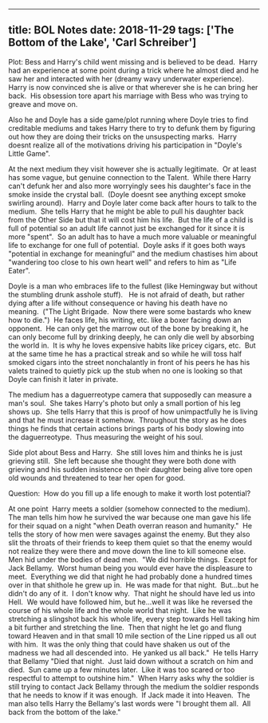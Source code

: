 
---
title: BOL Notes
date: 2018-11-29
tags: ['The Bottom of the Lake', 'Carl Schreiber']
---

Plot: Bess and Harry's child went missing and is believed to be dead.  Harry had an experience at some point during a trick where he almost died and he saw her and interacted with her (dreamy wavy underwater experience).  Harry is now convinced she is alive or that wherever she is he can bring her back.  His obsession tore apart his marriage with Bess who was trying to greave and move on.

Also he and Doyle has a side game/plot running where Doyle tries to find creditable mediums and takes Harry there to try to defunk them by figuring out how they are doing their tricks on the unsuspecting marks.  Harry doesnt realize all of the motivations driving his participation in "Doyle's Little Game".

At the next medium they visit however she is actually legitimate.  Or at least has some vague, but genuine connection to the Talent.  While there Harry can't defunk her and also more worryingly sees his daughter's face in the smoke inside the crystal ball.  (Doyle doesnt see anything except smoke swirling around).  Harry and Doyle later come back after hours to talk to the medium.  She tells Harry that he might be able to pull his daughter back from the Other Side but that it will cost him his life.  But the life of a child is full of potential so an adult life cannot just be exchanged for it since it is more "spent".  So an adult has to have a much more valuable or meaningful life to exchange for one full of potential.  Doyle asks if it goes both ways "potential in exchange for meaningful" and the medium chastises him about "wandering too close to his own heart well" and refers to him as "Life Eater".

Doyle is a man who embraces life to the fullest (like Hemingway but without the stumbling drunk asshole stuff).   He is not afraid of death, but rather dying after a life without consequence or having his death have no meaning.  ("The Light Brigade.  Now there were some bastards who knew how to die.")  He faces life, his writing, etc. like a boxer facing down an opponent.  He can only get the marrow out of the bone by breaking it, he can only become full by drinking deeply, he can only die well by absorbing the world in.  It is why he loves expensive habits like pricey cigars, etc.  But at the same time he has a practical streak and so while he will toss half smoked cigars into the street nonchalantly in front of his peers he has his valets trained to quietly pick up the stub when no one is looking so that Doyle can finish it later in private.

The medium has a daguerreotype camera that supposedly can measure a man's soul.  She takes Harry's photo but only a small portion of his leg shows up.  She tells Harry that this is proof of how unimpactfully he is living and that he must increase it somehow.  Throughout the story as he does things he finds that certain actions brings parts of his body slowing into the daguerreotype.  Thus measuring the weight of his soul.

Side plot about Bess and Harry.  She still loves him and thinks he is just grieving still.  She left because she thought they were both done with grieving and his sudden insistence on their daughter being alive tore open old wounds and threatened to tear her open for good.

Question:  How do you fill up a life enough to make it worth lost potential?

At one point  Harry meets a soldier (somehow connected to the medium).  The man tells him how he survived the war because one man gave his life for their squad on a night "when Death overran reason and humanity."  He tells the story of how men were savages against the enemy. But they also slit the throats of their friends to keep them quiet so that the enemy would not realize they were there and move down the line to kill someone else.  Men hid under the bodies of dead men.  "We did horrible things.  Except for Jack Bellamy.  Worst human being you would ever have the displeasure to meet.  Everything we did that night he had probably done a hundred times over in that shithole he grew up in.  He was made for that night.  But...but he didn't do any of it.  I don't know why.  That night he should have led us into Hell.  We would have followed him, but he...well it was like he reversed the course of his whole life and the whole world that night.  Like he was stretching a slingshot back his whole life, every step towards Hell taking him a bit further and stretching the line.  Then that night he let go and flung toward Heaven and in that small 10 mile section of the Line ripped us all out with him.  It was the only thing that could have shaken us out of the madness we had all descended into.  He yanked us all back."  He tells Harry that Bellamy "Died that night.  Just laid down without a scratch on him and died.  Sun came up a few minutes later.  Like it was too scared or too respectful to attempt to outshine him."  When Harry asks why the soldier is still trying to contact Jack Bellamy through the medium the soldier responds that he needs to know if it was enough.  If Jack made it into Heaven.  The man also tells Harry the Bellamy's last words were "I brought them all.  All back from the bottom of the lake."
